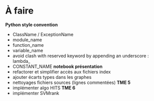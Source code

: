 # À faire
__Python style convention__
* ClassName / ExceptionName
* module_name
* function_name
* variable_name
* avoid clash with reserved keyword by appending an underscore : lambda_
* CONSTANT_NAME
__notebook présentation__
* refactorer et simplifier accès aux fichiers index
* ajouter écarts types dans les graphes
* nettoyages fichiers sources (lignes commentées)
__TME 5__
* implémenter algo HITS
__TME 6__
* implémenter SVMrank
